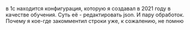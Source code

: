 в 1с находится конфигурация, которую я создавал в 2021 году в качестве обучения. Суть её - редактировать json.
И пару обработок. Почему я кое-где закомментил строки уже, к сожалению, не помню
